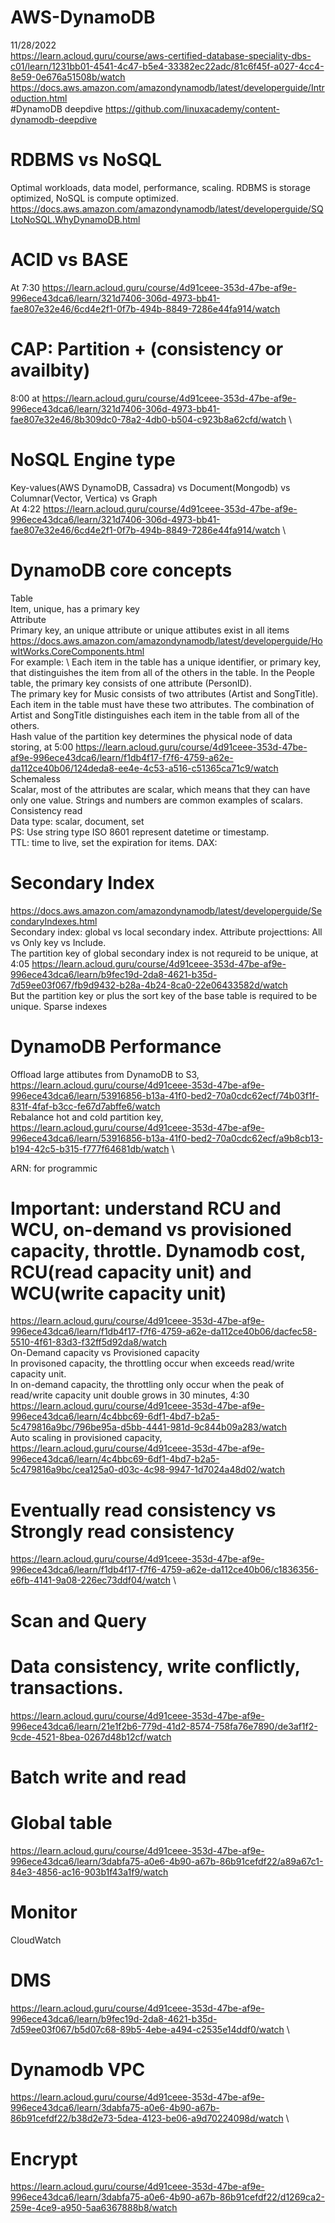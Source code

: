 # AWS-DynamoDB
11/28/2022 \
https://learn.acloud.guru/course/aws-certified-database-speciality-dbs-c01/learn/1231bb01-4541-4c47-b5e4-33382ec22adc/81c6f45f-a027-4cc4-8e59-0e676a51508b/watch \
https://docs.aws.amazon.com/amazondynamodb/latest/developerguide/Introduction.html \
#DynamoDB deepdive
https://github.com/linuxacademy/content-dynamodb-deepdive 
# RDBMS vs NoSQL
Optimal workloads, data model, performance, scaling.
RDBMS is storage optimized, NoSQL is compute optimized. \
https://docs.aws.amazon.com/amazondynamodb/latest/developerguide/SQLtoNoSQL.WhyDynamoDB.html

# ACID vs BASE
At 7:30 https://learn.acloud.guru/course/4d91ceee-353d-47be-af9e-996ece43dca6/learn/321d7406-306d-4973-bb41-fae807e32e46/6cd4e2f1-0f7b-494b-8849-7286e44fa914/watch
# CAP: Partition + (consistency or availbity) 
8:00 at https://learn.acloud.guru/course/4d91ceee-353d-47be-af9e-996ece43dca6/learn/321d7406-306d-4973-bb41-fae807e32e46/8b309dc0-78a2-4db0-b504-c923b8a62cfd/watch \
# NoSQL Engine type
Key-values(AWS DynamoDB, Cassadra) vs Document(Mongodb) vs Columnar(Vector, Vertica) vs Graph \
At 4:22 https://learn.acloud.guru/course/4d91ceee-353d-47be-af9e-996ece43dca6/learn/321d7406-306d-4973-bb41-fae807e32e46/6cd4e2f1-0f7b-494b-8849-7286e44fa914/watch \
# DynamoDB core concepts
Table \
Item, unique, has a primary key \
Attribute \
Primary key, an unique attribute or unique attibutes exist in all items \
https://docs.aws.amazon.com/amazondynamodb/latest/developerguide/HowItWorks.CoreComponents.html \
For example: \ 
Each item in the table has a unique identifier, or primary key, that distinguishes the item from all of the others in the table. In the People table, the primary key consists of one attribute (PersonID). \
The primary key for Music consists of two attributes (Artist and SongTitle). Each item in the table must have these two attributes. The combination of Artist and SongTitle distinguishes each item in the table from all of the others. \
Hash value of the partition key determines the physical node of data storing, at 5:00 https://learn.acloud.guru/course/4d91ceee-353d-47be-af9e-996ece43dca6/learn/f1db4f17-f7f6-4759-a62e-da112ce40b06/124deda8-ee4e-4c53-a516-c51365ca71c9/watch \
Schemaless \
Scalar, most of the attributes are scalar, which means that they can have only one value. Strings and numbers are common examples of scalars. \
Consistency read \
Data type: scalar, document, set \
PS: Use string type ISO 8601 represent datetime or timestamp.\
TTL: time to live, set the expiration for items.
DAX:
# Secondary Index 
https://docs.aws.amazon.com/amazondynamodb/latest/developerguide/SecondaryIndexes.html \
Secondary index: global vs local secondary index. Attribute projecttions: All vs Only key vs Include. \
The partition key of global secondary index is not requreid to be unique, at 4:05 https://learn.acloud.guru/course/4d91ceee-353d-47be-af9e-996ece43dca6/learn/b9fec19d-2da8-4621-b35d-7d59ee03f067/fb9d9432-b28a-4b24-8ca0-22e06433582d/watch \
But the partition key or plus the sort key of the base table is required to be unique.
Sparse indexes 

# DynamoDB Performance
Offload large attibutes from DynamoDB to S3, https://learn.acloud.guru/course/4d91ceee-353d-47be-af9e-996ece43dca6/learn/53916856-b13a-41f0-bed2-70a0cdc62ecf/74b03f1f-831f-4faf-b3cc-fe67d7abffe6/watch \
Rebalance hot and cold partition key, https://learn.acloud.guru/course/4d91ceee-353d-47be-af9e-996ece43dca6/learn/53916856-b13a-41f0-bed2-70a0cdc62ecf/a9b8cb13-b194-42c5-b315-f777f64681db/watch \

ARN: for programmic

# Important: understand RCU and WCU, on-demand vs provisioned capacity, throttle. Dynamodb cost, RCU(read capacity unit) and WCU(write capacity unit)
https://learn.acloud.guru/course/4d91ceee-353d-47be-af9e-996ece43dca6/learn/f1db4f17-f7f6-4759-a62e-da112ce40b06/dacfec58-5510-4f61-83d3-f32ff5d92da8/watch \
On-Demand capacity vs Provisioned capacity \
In provisoned capacity, the throttling occur when exceeds read/write capacity unit. \
In on-demand capacity, the throttling only occur when the peak of read/write capacity unit double grows in 30 minutes, 4:30 https://learn.acloud.guru/course/4d91ceee-353d-47be-af9e-996ece43dca6/learn/4c4bbc69-6df1-4bd7-b2a5-5c479816a9bc/796be95a-d5bb-4441-981d-9c844b09a283/watch \
Auto scaling in provisioned capacity, https://learn.acloud.guru/course/4d91ceee-353d-47be-af9e-996ece43dca6/learn/4c4bbc69-6df1-4bd7-b2a5-5c479816a9bc/cea125a0-d03c-4c98-9947-1d7024a48d02/watch


# Eventually read consistency vs Strongly read consistency
https://learn.acloud.guru/course/4d91ceee-353d-47be-af9e-996ece43dca6/learn/f1db4f17-f7f6-4759-a62e-da112ce40b06/c1836356-e6fb-4141-9a08-226ec73ddf04/watch \

# Scan and Query

# Data consistency, write conflictly, transactions.
https://learn.acloud.guru/course/4d91ceee-353d-47be-af9e-996ece43dca6/learn/21e1f2b6-779d-41d2-8574-758fa76e7890/de3af1f2-9cde-4521-8bea-0267d48b12cf/watch

# Batch write and read

# Global table
https://learn.acloud.guru/course/4d91ceee-353d-47be-af9e-996ece43dca6/learn/3dabfa75-a0e6-4b90-a67b-86b91cefdf22/a89a67c1-84e3-4856-ac16-903b1f43a1f9/watch

# Monitor
CloudWatch

# DMS
https://learn.acloud.guru/course/4d91ceee-353d-47be-af9e-996ece43dca6/learn/b9fec19d-2da8-4621-b35d-7d59ee03f067/b5d07c68-89b5-4ebe-a494-c2535e14ddf0/watch \

# Dynamodb VPC 
https://learn.acloud.guru/course/4d91ceee-353d-47be-af9e-996ece43dca6/learn/3dabfa75-a0e6-4b90-a67b-86b91cefdf22/b38d2e73-5dea-4123-be06-a9d70224098d/watch \

# Encrypt 
https://learn.acloud.guru/course/4d91ceee-353d-47be-af9e-996ece43dca6/learn/3dabfa75-a0e6-4b90-a67b-86b91cefdf22/d1269ca2-259e-4ce9-a950-5aa6367888b8/watch
